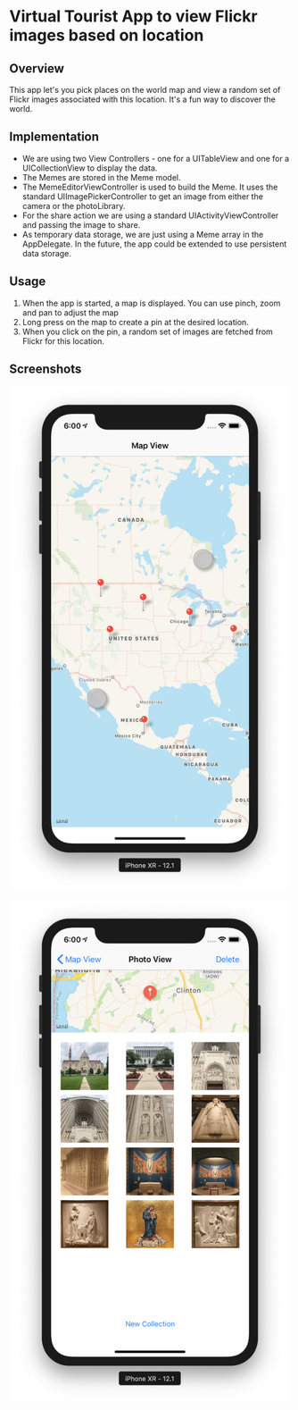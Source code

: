 # Virtual Tourist App to view Flickr images based on location
## Overview
This app let's you pick places on the world map and view a random set of Flickr images associated with this location. It's a fun way to discover the world.


## Implementation
* We are using two View Controllers - one for a UITableView and one for a UICollectionView to display the data.
* The Memes are stored in the Meme model.
* The MemeEditorViewController is used to build the Meme. It uses the standard UIImagePickerController to get an image from either the camera or the photoLibrary.
* For the share action we are using a standard UIActivityViewController and passing the image to share.
* As temporary data storage, we are just using a Meme array in the AppDelegate. In the future, the app could be extended to use persistent data storage.

## Usage
1. When the app is started, a map is displayed. You can use pinch, zoom and pan to adjust the map
2. Long press on the map to create a pin at the desired location.
3. When you click on the pin, a random set of images are fetched from Flickr for this location.

## Screenshots
![Virtual Tourist 1](screenshots/virtual-tourist-ss-1.png?raw=true "Virtual Tourist 1")

![Virtual Tourist 2](screenshots/virtual-tourist-ss-2.png?raw=true "Virtual Tourist 1")
